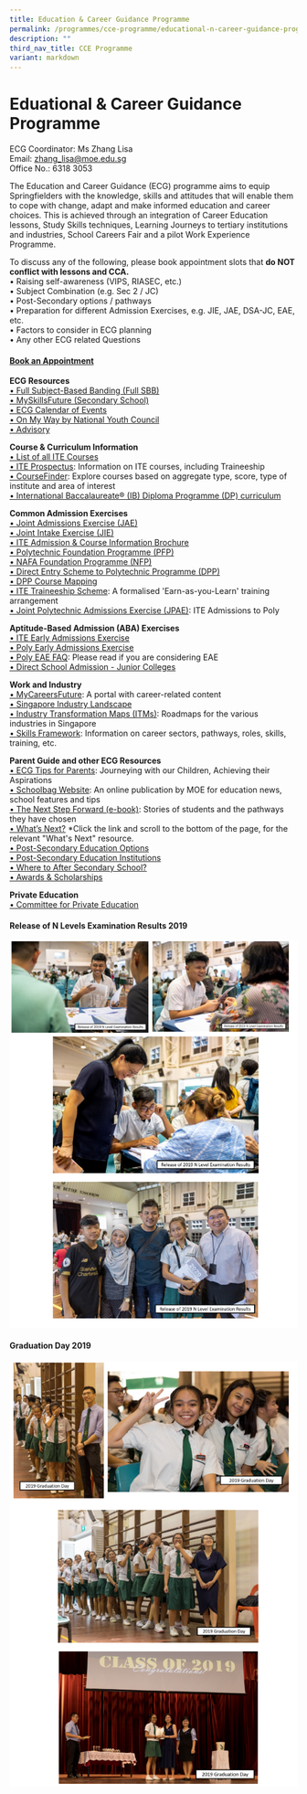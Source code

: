 ```yaml
---
title: Education & Career Guidance Programme
permalink: /programmes/cce-programme/educational-n-career-guidance-programme/
description: ""
third_nav_title: CCE Programme
variant: markdown
---
```

# **Eduational &amp; Career Guidance Programme**

ECG Coordinator: Ms Zhang Lisa
<br>Email:&nbsp;[zhang_lisa@moe.edu.sg](mailto:zhang_lisa@moe.edu.sg)     
Office No.: 6318 3053

The Education and Career Guidance (ECG) programme aims to equip Springfielders with the knowledge, skills and attitudes that will enable them to cope with change, adapt and make informed education and career choices. This is achieved through an integration of Career Education lessons, Study Skills techniques, Learning Journeys to tertiary institutions and industries, School Careers Fair and a pilot Work Experience Programme.
  

To discuss any of the following, please book appointment slots that <b>do NOT conflict with lessons and CCA.</b>
<br>•	Raising self-awareness (VIPS, RIASEC, etc.)
<br>•	Subject Combination (e.g. Sec 2 / JC)
<br>•	Post-Secondary options / pathways
<br>•	Preparation for different Admission Exercises, e.g. JIE, JAE, DSA-JC, EAE, etc.
<br>•	Factors to consider in ECG planning
<br>•	Any other ECG related Questions

#### [Book an Appointment ](https://go.gov.sg/ecgspf-appt)


 <b>ECG Resources</b>
<br>[• Full Subject-Based Banding (Full SBB)](https://go.gov.sg/moe-fsbb)
<br>[• MySkillsFuture (Secondary School)](https://go.gov.sg/mysfsec)
<br>[• ECG Calendar of Events](https://www.myskillsfuture.gov.sg/content/student/en/secondary/education-guide/events.html)
<br>[• On My Way by National Youth Council](https://www.nyc.gov.sg/omw/)
<br>[•	Advisory](https://advisory.sg/)

<b>Course &amp; Curriculum Information</b>
<br>[• List of all ITE Courses](https://www.ite.edu.sg/courses/full-time-courses)
<br>[• ITE Prospectus](https://www.ite.edu.sg/admissions/prospectus): Information on ITE courses, including Traineeship
<br>[• CourseFinder](https://go.gov.sg/coursefinder): Explore courses based on aggregate type, score, type of institute and area of interest
<br>[•	International Baccalaureate® (IB) Diploma Programme (DP) curriculum](https://www.ibo.org/programmes/diploma-programme/curriculum/)

	
<b>Common Admission Exercises</b>
<br>[• Joint Admissions Exercise (JAE)](https://www.moe.gov.sg/post-secondary/admissions/jae)
<br>[• Joint Intake Exercise (JIE)](https://www.moe.gov.sg/post-secondary/admissions/jie)
<br>[• ITE Admission &amp; Course Information Brochure ](go.gov.sg/jie-booklet)
<br>[• Polytechnic Foundation Programme (PFP)](https://go.gov.sg/pfp)
<br>[•	NAFA Foundation Programme (NFP)](https://go.gov.sg/applynafafp)
<br>[•	Direct Entry Scheme to Polytechnic Programme (DPP)](https://go.gov.sg/higher-nitec-dpp)
<br>[• DPP Course Mapping](for.edu.sg/dpp-poly-mapping)
<br>[• ITE Traineeship Scheme](https://www.ite.edu.sg/courses/traineeship-courses): A formalised 'Earn-as-you-Learn' training arrangement
<br>[•	Joint Polytechnic Admissions Exercise (JPAE)](https://jpae.polytechnic.edu.sg/): ITE Admissions to Poly


<b>Aptitude-Based Admission (ABA) Exercises</b>
<br>[•	ITE Early Admissions Exercise](https://go.gov.sg/applyeae)
<br>[•	Poly Early Admissions Exercise](https://go.gov.sg/polyeae)
<br>[•	Poly EAE FAQ](https://eae.polytechnic.edu.sg/eaeStudIns/menu.jsp?type=FAQs): Please read if you are considering EAE
<br>[•	Direct School Admission - Junior Colleges](https://go.gov.sg/applyjcdsa)



<b>Work and Industry</b>
<br>[• MyCareersFuture](https://go.gov.sg/careersfuture): A portal with career-related content
<br>[•	Singapore Industry Landscape](https://go.gov.sg/industrylandscape-sec)
<br>[•	Industry Transformation Maps (ITMs)](https://www.mti.gov.sg/ITMs/Overview): Roadmaps for the various industries in Singapore
<br>[•	Skills Framework](https://www.skillsfuture.gov.sg/skills-framework): Information on career sectors, pathways, roles, skills, training, etc.


<b>Parent Guide and other ECG Resources</b>
<br>[•	ECG Tips for Parents](http://go.gov.sg/tips-for-parents): Journeying with our Children, Achieving their Aspirations
<br>[•	Schoolbag Website](https://go.gov.sg/schoolbag): An online publication by MOE for education news, school features and tips
<br>[•	The Next Step Forward (e-book)](https://go.gov.sg/next-step-forward): Stories of students and the pathways they have chosen
<br>[•	What’s Next?](https://go.gov.sg/whats-next) *Click the link and scroll to the bottom of the page, for the relevant "What's Next" resource.
<br>[•	Post-Secondary Education Options](https://go.gov.sg/postsecondary)
<br>[•	Post-Secondary Education Institutions](https://go.gov.sg/overview-pseis)
<br>[•	Where to After Secondary School?](https://youtu.be/ndDVlzT-z0g)
<br>[•	Awards &amp; Scholarships](https://go.gov.sg/admissions-scholarships)

<b>Private Education</b>
<br>[•	Committee for Private Education](https://go.gov.sg/pei)


	

#### Release of N Levels Examination Results 2019
![](/images/ecg1.png)

#### Graduation Day 2019
![](/images/ecg2.png)